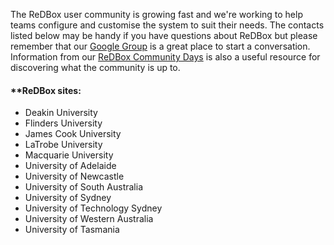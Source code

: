 The ReDBox user community is growing fast and we're working to help teams configure and customise the system to suit their needs. The contacts listed below may be handy if you have questions about ReDBox but please remember that our [Google Group](https://groups.google.com/forum/?fromgroups#%21forum/redbox-repo) is a great place to start a conversation. Information from our [ReDBox Community Days](governance-redbox-community-days) is also a useful resource for discovering what the community is up to.
#### **[]()ReDBox sites:


* Deakin University
* Flinders University
* James Cook University
* LaTrobe University
* Macquarie University
* University of Adelaide
* University of Newcastle
* University of South Australia
* University of Sydney
* University of Technology Sydney
* University of Western Australia
* University of Tasmania